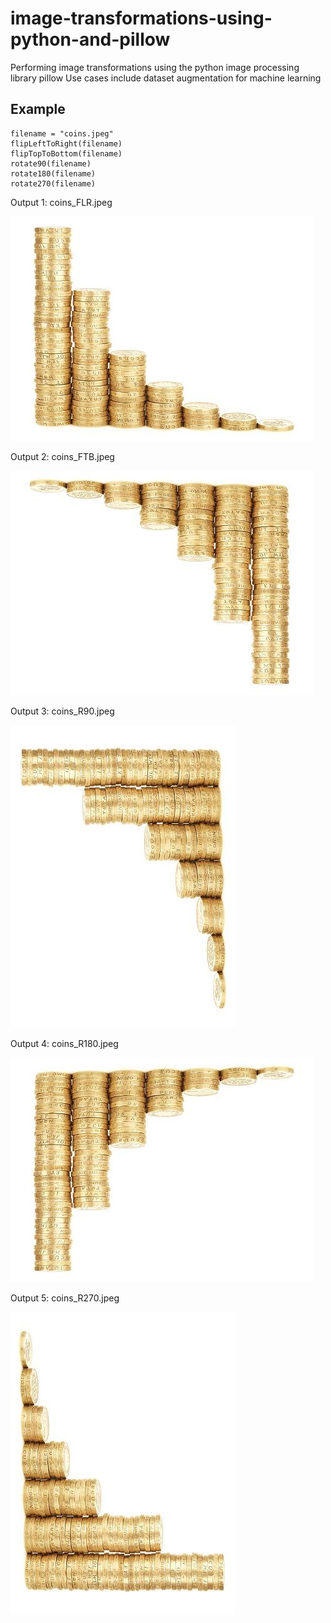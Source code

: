 # image-transformations-using-python-and-pillow
Performing image transformations using the python image processing library pillow
Use cases include dataset augmentation for machine learning

## Example

    filename = "coins.jpeg"
    flipLeftToRight(filename)
    flipTopToBottom(filename)
    rotate90(filename)
    rotate180(filename)
    rotate270(filename)
    
Output 1: coins_FLR.jpeg

![image flipped left to right](https://raw.githubusercontent.com/mungujn/image-transformations-using-python-and-pillow/master/coins_FLR.jpeg)

Output 2: coins_FTB.jpeg

![image flipped left to right](https://raw.githubusercontent.com/mungujn/image-transformations-using-python-and-pillow/master/coins_FTB.jpeg)

Output 3: coins_R90.jpeg

![image flipped left to right](https://raw.githubusercontent.com/mungujn/image-transformations-using-python-and-pillow/master/coins_R90.jpeg)

Output 4: coins_R180.jpeg

![image flipped left to right](https://raw.githubusercontent.com/mungujn/image-transformations-using-python-and-pillow/master/coins_R180.jpeg)

Output 5: coins_R270.jpeg

![image flipped left to right](https://raw.githubusercontent.com/mungujn/image-transformations-using-python-and-pillow/master/coins_R270.jpeg)
